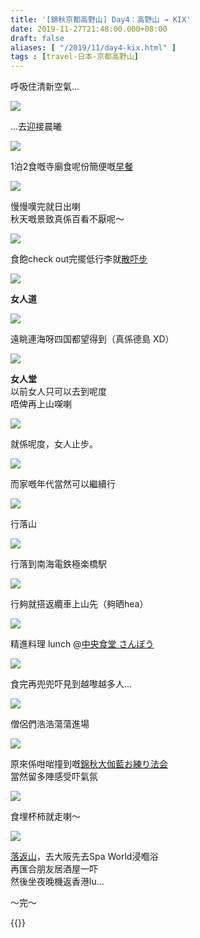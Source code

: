 ```yaml
---
title: '[錦秋京都高野山] Day4：高野山 → KIX'
date: 2019-11-27T21:48:00.000+08:00
draft: false
aliases: [ "/2019/11/day4-kix.html" ]
tags : [travel-日本-京都高野山]
---
```


呼吸住清新空氣...  

![](/images/kyotokoyasan4a1.jpg)

...去迎接晨曦  

![](/images/kyotokoyasan4a2.jpg)

1泊2食嘅寺廟食呢份簡便嘅[早餐](https://hidie.net/kyotokoyasan4/)  

![](/images/kyotokoyasan4a.jpg)

慢慢嘆完就日出喇  
秋天嘅景致真係百看不厭呢～  

![](/images/kyotokoyasan4b2.jpg)

食飽check out完擺低行李就[散吓步](https://hidie.net/kyotokoyasan4b/)   

![](/images/kyotokoyasan4b3.jpg)

**女人道**  

![](/images/kyotokoyasan4b5.jpg)

遠眺連海呀四国都望得到（真係德島 XD）  

![](/images/kyotokoyasan4b7.jpg)

**女人堂**  
以前女人只可以去到呢度  
唔俾再上山㗎喇  

![](/images/kyotokoyasan4b8.jpg)

就係呢度，女人止步。  

![](/images/kyotokoyasan4b9.jpg)

而家嘅年代當然可以繼續行  

![](/images/kyotokoyasan4b10.jpg)

行落山  

![](/images/kyotokoyasan4b12.jpg)

行落到南海電鉄極楽橋駅  

![](/images/kyotokoyasan4b14.jpg)

行夠就搭返纜車上山先（夠晒hea）  

![](/images/kyotokoyasan4c.jpg)

精進料理 lunch @[中央食堂 さんぼう](https://hidie.net/kyotokoyasan4c/)  

![](/images/kyotokoyasan4d1.jpg)

食完再兜兜吓見到越嚟越多人...  

![](/images/kyotokoyasan4d3.jpg)

僧侶們浩浩蕩蕩進場  

![](/images/kyotokoyasan4d.jpg)

原來係咁啱撞到嘅[錦秋大伽藍お練り法会](https://hidie.net/kyotokoyasan4d/)  
當然留多陣感受吓氣氛  

![](/images/kyotokoyasan4e1.jpg)

食埋杯柿就走喇～  

![](/images/kyotokoyasan4e.jpg)

[落返山](https://hidie.net/kyotokoyasan4e/)，去大阪先去Spa World浸嗰浴  
再匯合朋友居酒屋一吓  
然後坐夜晚機返香港lu...  
  
  
～完～  
  
  
{{<kyotokoyasan>}}  
